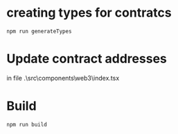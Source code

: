 # creating types for contratcs
`npm run generateTypes`

# Update contract addresses 
in file .\src\components\web3\index.tsx

# Build
`npm run build`